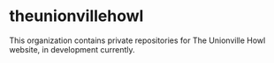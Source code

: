 # theunionvillehowl
This organization contains private repositories for The Unionville Howl website, in development currently.
